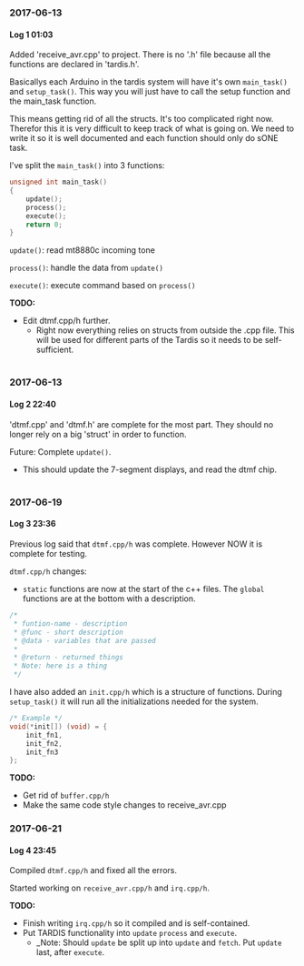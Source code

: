 ### 2017-06-13
#### Log 1 01:03
Added 'receive_avr.cpp' to project. There is no '.h' file because all the
functions are declared in 'tardis.h'. 

Basicallys each Arduino in the tardis system will have it's own `main_task()` 
and `setup_task()`. This way you will just have to call the setup function and 
the main_task function.

This means getting rid of all the structs. It's too complicated right now.
Therefor this it is very difficult to keep track of what is going on. 
We need to write it so it is well documented and each function should only do
sONE task.

I've split the `main_task()` into 3 functions:

```C
unsigned int main_task()
{
	update();
	process();
	execute();
	return 0;
}
```

`update()`: read mt8880c incoming tone

`process()`: handle the data from `update()`

`execute()`: execute command based on `process()`

**TODO:** 
- Edit dtmf.cpp/h further. 
  - Right now everything relies on structs from outside the .cpp file.
    This will be used for different parts of the Tardis so it needs to 
    be self-sufficient. 
#

### 2017-06-13
#### Log 2 22:40
'dtmf.cpp' and 'dtmf.h' are complete for the most part. They should no longer rely on a big 'struct' 
in order to function.

Future: Complete `update()`. 
- This should update the 7-segment displays, and read the dtmf chip.

#

### 2017-06-19
#### Log 3 23:36
Previous log said that `dtmf.cpp/h` was complete. However NOW it is complete
for testing.

`dtmf.cpp/h` changes:
- `static` functions are now at the start of the c++ files. The
`global` functions are at the bottom with a description. 

```C
/*
 * funtion-name - description
 * @func - short description
 * @data - variables that are passed
 *
 * @return - returned things
 * Note: here is a thing
 */
```

I have also added an `init.cpp/h` which is a structure of functions.
During `setup_task()` it will run all the initializations needed for 
the system. 

```C
/* Example */
void(*init[]) (void) = {
    init_fn1,
    init_fn2,
    init_fn3
};
```

**TODO:** 
- Get rid of `buffer.cpp/h`
- Make the same code style changes to receive_avr.cpp

### 2017-06-21
#### Log 4 23:45
Compiled `dtmf.cpp/h` and fixed all the errors. 

Started working on `receive_avr.cpp/h` and `irq.cpp/h`.

**TODO:**
- Finish writing `irq.cpp/h` so it compiled and is self-contained.
- Put TARDIS functionality into `update` `process` and `execute`.
  - _Note: Should `update` be split up into `update` and `fetch`. Put 
  `update` last, after `execute`.
